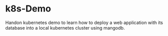 # k8s-Demo

Handon kubernetes demo  to learn how to deploy a web application with its database into a local kubernetes cluster using mangodb. 
